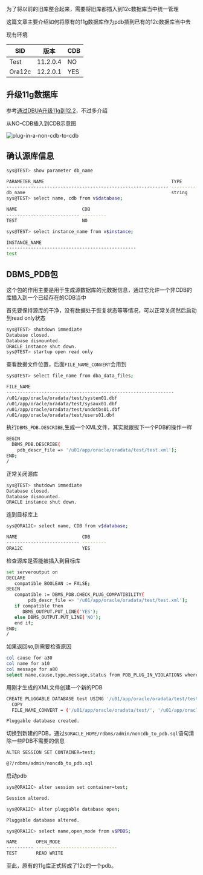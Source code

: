 

为了将以前的旧库整合起来，需要将旧库都插入到12c数据库当中统一管理

这篇文章主要介绍如何将原有的11g数据库作为pdb插到已有的12c数据库当中去

现有环境

|SID|版本|CDB|
| --------| ----------| -----|
|Test|11.2.0.4|NO|
|Ora12c|12.2.0.1|YES|

## 升级11g数据库

参考[通过DBUA升级11g到12.2](https://www.xbdba.com/2018/12/11/oracle-11g-dbua-upgrade-12cr2/ "通过DBUA升级11g到12.2")，不过多介绍

从NO-CDB插入到CDB示意图

![plug-in-a-non-cdb-to-cdb](plug-in-a-non-cdb-to-cdb-20240227181535-vihelhu.png)

## 确认源库信息

```bash
sys@TEST> show parameter db_name

PARAMETER_NAME                                               TYPE                              VALUE
------------------------------------------------------------ --------------------------------- -----------------------------------------------
db_name                                                      string                            test
sys@TEST> select name, cdb from v$database;

NAME                        CDB
--------------------------- ---------
TEST                        NO

sys@TEST> select instance_name from v$instance;

INSTANCE_NAME
------------------------------------------------
test
```

## DBMS_PDB包

这个包的作用主要是用于生成源数据库的元数据信息，通过它允许一个非CDB的库插入到一个已经存在的CDB当中

首先要保持源库的干净，没有数据处于恢复状态等等情况，可以正常关闭然后启动到read only状态

```bash
sys@TEST> shutdown immediate
Database closed.
Database dismounted.
ORACLE instance shut down.
sys@TEST> startup open read only
```

查看数据文件位置，后面`FILE_NAME_CONVERT`​会用到

```bash
sys@TEST> select file_name from dba_data_files;

FILE_NAME
--------------------------------------------------------------
/u01/app/oracle/oradata/test/system01.dbf
/u01/app/oracle/oradata/test/sysaux01.dbf
/u01/app/oracle/oradata/test/undotbs01.dbf
/u01/app/oracle/oradata/test/users01.dbf
```

执行`DBMS_PDB.DESCRIBE`​,生成一个XML文件，其实就跟拔下一个PDB的操作一样

```bash
BEGIN
  DBMS_PDB.DESCRIBE(
    pdb_descr_file => '/u01/app/oracle/oradata/test/test.xml');
END;
/
```

正常关闭源库

```bash
sys@TEST> shutdown immediate
Database closed.
Database dismounted.
ORACLE instance shut down.
```

连到目标库上

```bash
sys@ORA12C> select name, CDB from v$database;

NAME                        CDB
--------------------------- ---------
ORA12C                      YES
```

检查源库是否能被插入到目标库

```bash
set serveroutput on
DECLARE
   compatible BOOLEAN := FALSE;
BEGIN   
   compatible := DBMS_PDB.CHECK_PLUG_COMPATIBILITY(
        pdb_descr_file => '/u01/app/oracle/oradata/test/test.xml');
   if compatible then
      DBMS_OUTPUT.PUT_LINE('YES');
   else DBMS_OUTPUT.PUT_LINE('NO');
   end if;
END;
/
```

如果返回`NO`​,则需要检查原因

```bash
col cause for a30
col name for a10
col message for a80
select name,cause,type,message,status from PDB_PLUG_IN_VIOLATIONS where name='TEST';
```

用刚才生成的XML文件创建一个新的PDB

```bash
CREATE PLUGGABLE DATABASE test USING '/u01/app/oracle/oradata/test/test.xml'
  COPY
  FILE_NAME_CONVERT = ('/u01/app/oracle/oradata/test/', '/u01/app/oracle/oradata/ora12c/test/');

Pluggable database created.
```

切换到新建的PDB，通过`$ORACLE_HOME/rdbms/admin/noncdb_to_pdb.sql`​语句清除一些PDB不需要的信息

```bash
ALTER SESSION SET CONTAINER=test;

@?/rdbms/admin/noncdb_to_pdb.sql
```

启动pdb

```bash
sys@ORA12C> alter session set container=test;

Session altered.

sys@ORA12C> alter pluggable database open;

Pluggable database altered.

sys@ORA12C> select name,open_mode from v$PDBS;

NAME       OPEN_MODE
---------- ------------------------------
TEST       READ WRITE
```

至此，原有的11g库正式转成了12c的一个pdb。
